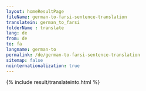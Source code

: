 ```yaml
---
layout: homeResultPage
fileName: german-to-farsi-sentence-translation
translatein: german_to_farsi
folderName : translate
lang: de
from: de
to: fa
langname: german-to
permalink: /de/german-to-farsi-sentence-translation
sitemap: false
nointernationalization: true
---
```

{% include result/translateinto.html %}

<script src="/js/result/translation.js" data-foldername="{{page.folderName}}" data-lang="{{page.lang}}"></script>
